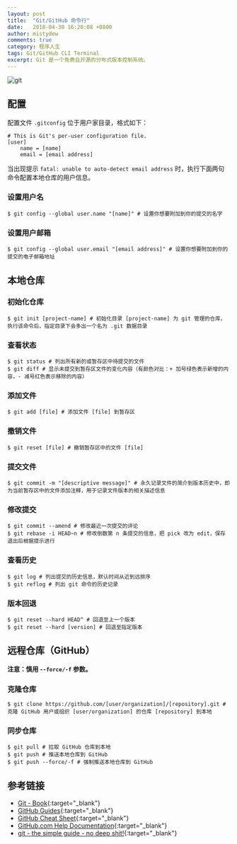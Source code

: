 ```yaml
---
layout: post
title:  "Git/GitHub 命令行"
date:   2018-04-30 16:20:08 +0800
author: mistydew
comments: true
category: 程序人生
tags: Git/GitHub CLI Terminal
excerpt: Git 是一个免费且开源的分布式版本控制系统。
---
```

![git](https://git-scm.com/images/logo@2x.png)

## 配置

配置文件 `.gitconfig` 位于用户家目录，格式如下：

```shell
# This is Git's per-user configuration file.
[user]
    name = [name]
    email = [email address]
```

当出现提示 `fatal: unable to auto-detect email address` 时，执行下面两句命令配置本地仓库的用户信息。

### 设置用户名

```shell
$ git config --global user.name "[name]" # 设置你想要附加到你的提交的名字
```

### 设置用户邮箱

```shell
$ git config --global user.email "[email address]" # 设置你想要附加到你的提交的电子邮箱地址
```

## 本地仓库

### 初始化仓库

```shell
$ git init [project-name] # 初始化目录 [project-name] 为 git 管理的仓库，执行该命令后，指定目录下会多出一个名为 .git 数据目录
```

### 查看状态

```shell
$ git status # 列出所有新的或暂存区中待提交的文件
$ git diff # 显示未提交到暂存区文件的变化内容（有颜色对比：+ 加号绿色表示新增的内容，- 减号红色表示移除的内容）
```

### 添加文件

```shell
$ git add [file] # 添加文件 [file] 到暂存区
```

### 撤销文件

```shell
$ git reset [file] # 撤销暂存区中的文件 [file]
```

### 提交文件

```shell
$ git commit -m "[descriptive message]" # 永久记录文件的简介到版本历史中，即为当前暂存区中的文件添加注释，用于记录文件版本的相关描述信息
```

### 修改提交

```shell
$ git commit --amend # 修改最近一次提交的评论
$ git rebase -i HEAD~n # 修改倒数第 n 条提交的信息，把 pick 改为 edit，保存退出后根据提示进行
```

### 查看历史

```shell
$ git log # 列出提交的历史信息，默认时间从近到远排序
$ git reflog # 列出 git 命令的历史记录
```

### 版本回退

```shell
$ git reset --hard HEAD^ # 回退至上一个版本
$ git reset --hard [version] # 回退至指定版本
```

## 远程仓库（GitHub）

**注意：慎用 `--force/-f` 参数。**

### 克隆仓库

```shell
$ git clone https://github.com/[user/organization]/[repository].git # 克隆 GitHub 用户或组织 [user/organization] 的仓库 [repository] 到本地
```

### 同步仓库

```shell
$ git pull # 拉取 GitHub 仓库到本地
$ git push # 推送本地仓库到 GitHub
$ git push --force/-f # 强制推送本地仓库到 GitHub
```

## 参考链接

* [Git - Book](https://git-scm.com/book/en/v2){:target="_blank"}
* [GitHub Guides](https://guides.github.com){:target="_blank"}
* [GitHub Cheat Sheet](https://github.github.com/training-kit/downloads/github-git-cheat-sheet.pdf){:target="_blank"}
* [GitHub.com Help Documentation](https://help.github.com/en){:target="_blank"}
* [git - the simple guide - no deep shit!](http://rogerdudler.github.io/git-guide){:target="_blank"}
